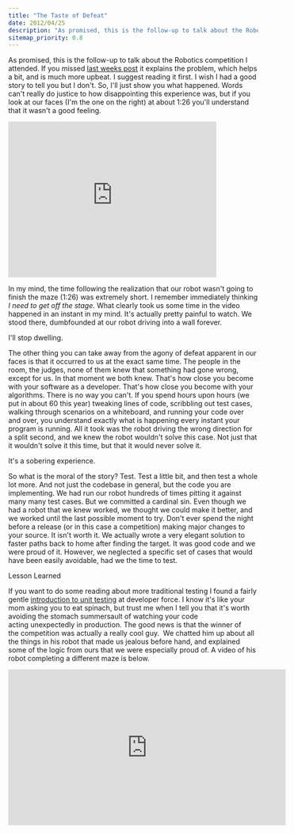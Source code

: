 ```yaml
---
title: "The Taste of Defeat"
date: 2012/04/25
description: "As promised, this is the follow-up to talk about the Robotics competition I attended. If you missed last weeks post it explains the problem, which helps a bit, and is much more upbeat. I suggest reading it first. I wish I had a good story to tell you but I don't. So, I'll just show you what happened. Words can't really do justice to how disappointing this experience was, but if you look at our faces (I'm the one on the right) at about 1:26 you'll understand that it wasn't a good feeling."
sitemap_priority: 0.8
---
```


As promised, this is the follow-up to talk about the Robotics competition I attended. If you missed [last weeks post](/Adventures-in-Robotics/) it explains the problem, which helps a bit, and is much more upbeat. I suggest reading it first. I wish I had a good story to tell you but I don't. So, I'll just show you what happened. Words can't really do justice to how disappointing this experience was, but if you look at our faces (I'm the one on the right) at about 1:26 you'll understand that it wasn't a good feeling.

<div class="youtube">
    <iframe src="http://www.youtube.com/embed/3ZoqgPOKeTA?rel=0" frameborder="0" width="420" height="315"> </iframe>
</div>

In my mind, the time following the realization that our robot wasn't going to finish the maze (1:26) was extremely short. I remember immediately thinking _I need to get off the stage._ What clearly took us some time in the video happened in an instant in my mind. It's actually pretty painful to watch. We stood there, dumbfounded at our robot driving into a wall forever.

I'll stop dwelling.

The other thing you can take away from the agony of defeat apparent in our faces is that it occurred to us at the exact same time. The people in the room, the judges, none of them knew that something had gone wrong, except for us. In that moment we both knew. That's how close you become with your software as a developer. That's how close you become with your algorithms. There is no way you can't. If you spend hours upon hours (we put in about 60 this year) tweaking lines of code, scribbling out test cases, walking through scenarios on a whiteboard, and running your code over and over, you understand exactly what is happening every instant your program is running. All it took was the robot driving the wrong direction for a split second, and we knew the robot wouldn't solve this case. Not just that it wouldn't solve it this time, but that it would never solve it.

It's a sobering experience.

So what is the moral of the story? Test. Test a little bit, and then test a whole lot more. And not just the codebase in general, but the code you are implementing. We had run our robot hundreds of times pitting it against many many test cases. But we committed a cardinal sin. Even though we had a robot that we knew worked, we thought we could make it better, and we worked until the last possible moment to try. Don't ever spend the night before a release (or in this case a competition) making major changes to your source. It isn't worth it. We actually wrote a very elegant solution to faster paths back to home after finding the target. It was good code and we were proud of it. However, we neglected a specific set of cases that would have been easily avoidable, had we the time to test.

Lesson Learned

If you want to do some reading about more traditional testing I found a fairly gentle [introduction to unit testing](http://wiki.developerforce.com/page/How_to_Write_Good_Unit_Tests) at developer force. I know it's like your mom asking you to eat spinach, but trust me when I tell you that it's worth avoiding the stomach summersault of watching your code acting unexpectedly in production. The good news is that the winner of the competition was actually a really cool guy.  We chatted him up about all the things in his robot that made us jealous before hand, and explained some of the logic from ours that we were especially proud of. A video of his robot completing a different maze is below.

<div class="youtube">
<iframe src="http://www.youtube.com/embed/GMIREIwdniI?rel=0" frameborder="0" width="560" height="315"> </iframe>
</div>
